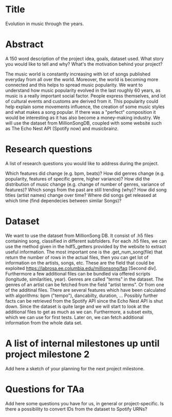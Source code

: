# Title
Evolution in music through the years.

# Abstract
A 150 word description of the project idea, goals, dataset used.
What story you would like to tell and why? What's the motivation behind your project?

The music world is constantly increasing with lot of songs published everyday from all over the world. Moreover, the world is becoming more connected and this helps to spread music popularity. We want to understand how music popularity evolved in the last roughly 60 years, as music is a really important social factor. People express themselves, and lot of cultural events and customs are derived from it.
This popularity could help explain some movements influence, the creation of some music styles and what makes a song popular.
If there was a "perfect" composition it would be interesting as it has also become a money-making industry.
We will use the dataset from MillionSongDB, coupled with some website such as The Echo Nest API (Spotify now) and musicbrainz.


# Research questions
A list of research questions you would like to address during the project. 

Which features did change (e.g. bpm, beats)?
How did genres change (e.g. popularity, features of specific genre, higher variance)?
How did the distribution of music change (e.g. change of number of genres, variance of features)?
Which songs from the past are still trending (why)?
How did song titles (artist names) change over time?
Where did songs get released at which time (find dependecies between similar Songs)?

# Dataset
We want to use the dataset from MillionSong DB.
It consist of .h5 files containing song, classified in different subfolders.
For each .h5 files, we can use the method given in the hdf5_getters provided by the website to extract useful information.
The most important one is the .get_num_song(file) that return the number of rows in the actual files, then you can get lot of information on the artists, songs, etc.
These are the field that could be exploited https://labrosa.ee.columbia.edu/millionsong/faq [Second div].
Furthermore a few additional files can be bundled via offered scripts (longitude, similarities, year).
Genres are called "terms" in the dataset. The genres of an artist can be fetched from the field "artist terms". Or from one of the additinal files.
There are several features which have been calculated with algorithms: bpm ("tempo"), dancabilty, duration, ...
Possibly further facts can be retrieved from the Spotify API since the Echo Nest API is shut down.
Since the dataset is quite large and we will start to look at the additional files to get as much as we can.
Furthermore, a subset exits, which we can use for first tests.
Later on, we can fetch additional information from the whole data set.


# A list of internal milestones up until project milestone 2
Add here a sketch of your planning for the next project milestone.


# Questions for TAa
Add here some questions you have for us, in general or project-specific.
Is there a possibility to convert IDs from the dataset to Spotify URNs?
